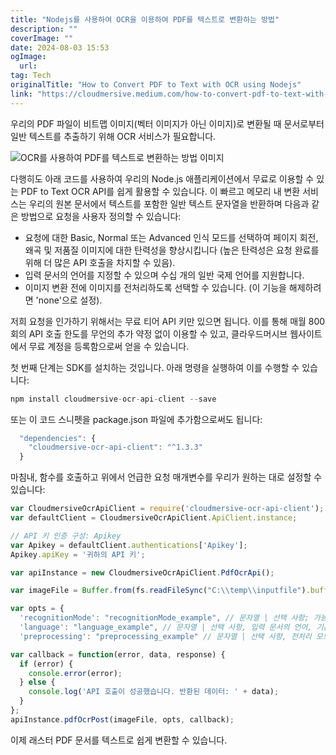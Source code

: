```yaml
---
title: "Nodejs를 사용하여 OCR을 이용하여 PDF를 텍스트로 변환하는 방법"
description: ""
coverImage: ""
date: 2024-08-03 15:53
ogImage: 
  url: 
tag: Tech
originalTitle: "How to Convert PDF to Text with OCR using Nodejs"
link: "https://cloudmersive.medium.com/how-to-convert-pdf-to-text-with-ocr-using-node-js-cfb3630735fb"
---
```




우리의 PDF 파일이 비트맵 이미지(벡터 이미지가 아닌 이미지)로 변환될 때 문서로부터 일반 텍스트를 추출하기 위해 OCR 서비스가 필요합니다.

![OCR를 사용하여 PDF를 텍스트로 변환하는 방법 이미지](/assets/img/How-to-Convert-PDF-to-Text-with-OCR-using-Node.js_0.png)

다행히도 아래 코드를 사용하여 우리의 Node.js 애플리케이션에서 무료로 이용할 수 있는 PDF to Text OCR API를 쉽게 활용할 수 있습니다. 이 빠르고 메모리 내 변환 서비스는 우리의 원본 문서에서 텍스트를 포함한 일반 텍스트 문자열을 반환하며 다음과 같은 방법으로 요청을 사용자 정의할 수 있습니다:

- 요청에 대한 Basic, Normal 또는 Advanced 인식 모드를 선택하여 페이지 회전, 왜곡 및 저품질 이미지에 대한 탄력성을 향상시킵니다 (높은 탄력성은 요청 완료를 위해 더 많은 API 호출을 차지할 수 있음).
- 입력 문서의 언어를 지정할 수 있으며 수십 개의 일반 국제 언어를 지원합니다.
- 이미지 변환 전에 이미지를 전처리하도록 선택할 수 있습니다. (이 기능을 해제하려면 'none'으로 설정).

<div class="content-ad"></div>

저희 요청을 인가하기 위해서는 무료 티어 API 키만 있으면 됩니다. 이를 통해 매월 800회의 API 호출 한도를 무언의 추가 약정 없이 이용할 수 있고, 클라우드머시브 웹사이트에서 무료 계정을 등록함으로써 얻을 수 있습니다.

첫 번째 단계는 SDK를 설치하는 것입니다. 아래 명령을 실행하여 이를 수행할 수 있습니다:

```js
npm install cloudmersive-ocr-api-client --save
```

또는 이 코드 스니펫을 package.json 파일에 추가함으로써도 됩니다:

<div class="content-ad"></div>

```js
  "dependencies": {
    "cloudmersive-ocr-api-client": "^1.3.3"
  }
```

마침내, 함수를 호출하고 위에서 언급한 요청 매개변수를 우리가 원하는 대로 설정할 수 있습니다:

```js
var CloudmersiveOcrApiClient = require('cloudmersive-ocr-api-client');
var defaultClient = CloudmersiveOcrApiClient.ApiClient.instance;

// API 키 인증 구성: Apikey
var Apikey = defaultClient.authentications['Apikey'];
Apikey.apiKey = '귀하의 API 키';

var apiInstance = new CloudmersiveOcrApiClient.PdfOcrApi();

var imageFile = Buffer.from(fs.readFileSync("C:\\temp\\inputfile").buffer); // 파일 | OCR을 수행할 PDF 파일.

var opts = {
  'recognitionMode': "recognitionMode_example", // 문자열 | 선택 사항; 가능한 값은 'Basic'로 기본 인식을 제공하며 페이지 회전, 비스듬히 된 페이지 또는 저해상도 이미지에 내성이 없으며 페이지 당 1-2개의 API 호출을 사용합니다; 'Normal'은 매우 장애 허용성 OCR 인식을 제공하여 페이지 당 14-16개의 API 호출을 사용합니다; 그리고 'Advanced'는 가장 높은 품질과 가장 장애에 강거나 인식에 수행되는 페이지당 28-30개 API 호출을 사용합니다. 기본 인식 모드는 'Basic'입니다.
  'language': "language_example", // 문자열 | 선택 사항, 입력 문서의 언어, 기본값은 영어(ENG)입니다. 가능한 값은 ENG(영어), ARA(아랍어), ZHO(중국어-간체), ZHO-HANT(중국어-번체), ASM(아사미어), AFR(아프리칸스어), AMH(암하릭어), AZE(아제르바이잔어), AZE-CYRL(아제르바이잔어-키릴), BEL(벨라루스어), BEN(벵골어), BOD(티베트어), BOS(보스니아어), BUL(불가리아어), CAT(카탈로니아어; 발렌시아어), CEB(세부어), CES(체코어), CHR(체로키어), CYM(웨일스어), DAN(덴마크어), DEU(독일어), DZO(종카어), ELL(그리스어), ENM(고문/중세 영어), EPO(에스페란토), EST(에스토니아어), EUS(바스크어), FAS(페르시아어), FIN(핀란드어), FRA(프랑스어), FRK(프랑크어), FRM(중세 프랑스어), GLE(아일랜드어), GLG(갈리시아어), GRC(고대 그리스어), HAT(아이티어), HEB(히브리어), HIN(힌디어), HRV(크로아티아어), HUN(헝가리어), IKU(이눅티툭어), IND(인도네시아어), ISL(아이슬란드어), ITA(이탈리아어), ITA-OLD(옛날 - 이탈리아어), JAV(자바어), JPN(일본어), KAN(칸나다어), KAT(조지아어), KAT-OLD(옛날-조지아어), KAZ(카자흐어), KHM(중부 캄보디아어), KIR(키르기스어), KOR(한국어), KUR(쿠르드어), LAO(라오어), LAT(라틴어), LAV(라트비아어), LIT(리투아니아어), MAL(말라얄람어), MAR(마라티어), MKD(마케도니아어), MLT(몰타어), MSA(말레이어), MYA(버마어), NEP(네팔어), NLD(네덜란드어), NOR(노르웨이어), ORI(오리야어), PAN(펀자브어), POL(폴란드어), POR(포르투갈어), PUS(푸슛푸어), RON(루마니아어), RUS(러시아어), SAN(산스크리트어), SIN(싱할라어), SLK(슬로바키아어), SLV(슬로베니아어), SPA(스페인어), SPA-OLD(옛 스페인어), SQI(알바니아어), SRP(세르비아어), SRP-LAT(라틴 세르비아어), SWA(스와힐리어), SWE(스웨덴어), SYR(시리아어), TAM(타밀어), TEL(텔루구어), TGK(타지크어), TGL(타갈로그어), THA(태국어), TIR(티그리냐어), TUR(터키어), UIG(위구르어), UKR(우크라이나어), URD(우르도어), UZB(우즈베크어), UZB-CYR(키릴 우즈베크어), VIE(베트남어), YID(이디시어)
  'preprocessing': "preprocessing_example" // 문자열 | 선택 사항, 전처리 모드, 기본값은 'Auto'입니다. 가능한 값은 None(이미지의 전처리 없음) 및 Auto(OCR 적용 전 이미지 자동 향상; 이를 권장합니다).

var callback = function(error, data, response) {
  if (error) {
    console.error(error);
  } else {
    console.log('API 호출이 성공했습니다. 반환된 데이터: ' + data);
  }
};
apiInstance.pdfOcrPost(imageFile, opts, callback);
```

이제 래스터 PDF 문서를 텍스트로 쉽게 변환할 수 있습니다.




